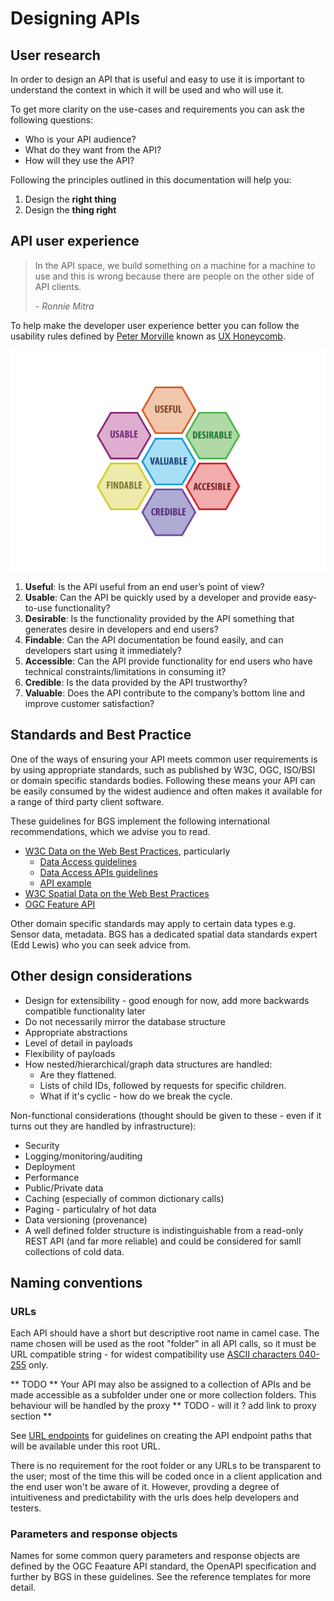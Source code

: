 # Designing APIs

## User research

In order to design an API that is useful and easy to use it is important to understand the context in which it will be used and who will use it.

To get more clarity on the use-cases and requirements you can ask the following questions:

* Who is your API audience?
* What do they want from the API?
* How will they use the API?

Following the principles outlined in this documentation will help you:

1. Design the **right thing**
2. Design the **thing right**

## API user experience

> In the API space, we build something on a machine for a machine to use and this is wrong because there are people on the other side 
> of API clients.
>
> *- Ronnie Mitra*

To help make the developer user experience better you can follow the usability rules defined by [Peter Morville](https://semanticstudios.com/about/) known as [UX Honeycomb](https://semanticstudios.com/user_experience_design/).

![UX Honeycomb](../_media/ux-honeycomb.png "UX Honeycomb")

1. **Useful**: Is the API useful from an end user’s point of view?
2. **Usable**: Can the API be quickly used by a developer and provide easy-to-use functionality?
3. **Desirable**: Is the functionality provided by the API something that generates desire in developers and end users?
4. **Findable**: Can the API documentation be found easily, and can developers start using it immediately?
5. **Accessible**: Can the API provide functionality for end users who have technical constraints/limitations in consuming it?
6. **Credible**: Is the data provided by the API trustworthy?
7. **Valuable**: Does the API contribute to the company’s bottom line and improve customer satisfaction?

## Standards and Best Practice

One of the ways of ensuring your API meets common user requirements is by using appropriate standards, such as published by 
W3C, OGC, ISO/BSI or domain specific standards bodies. Following these means your API can be easily consumed by the widest audience
and often makes it available for a range of third party client software.

These guidelines for BGS implement the following international recommendations, which we advise you to read.

* [W3C Data on the Web Best Practices](https://www.w3.org/TR/dwbp/#dataAccess), particularly
    * [Data Access guidelines](https://www.w3.org/TR/dwbp/#dataAccess)
    * [Data Access APIs guidelines](https://www.w3.org/TR/dwbp/#accessAPIs)
    * [API example](https://www.w3.org/TR/dwbp/dwbp-api-example.html)
* [W3C Spatial Data on the Web Best Practices](https://www.w3.org/TR/sdwbp)
* [OGC Feature API](https://github.com/opengeospatial/ogcapi-features)
    
Other domain specific standards may apply to certain data types e.g. Sensor data, metadata.
BGS has a dedicated spatial data standards expert (Edd Lewis) who you can seek advice from. 

## Other design considerations

 * Design for extensibility - good enough for now, add more backwards compatible functionality later
 * Do not necessarily mirror the database structure
 * Appropriate abstractions
 * Level of detail in payloads
 * Flexibility of payloads
 * How nested/hierarchical/graph data structures are handled:
   *  Are they flattened.
   *  Lists of child IDs, followed by requests for specific children.
   *  What if it's cyclic - how do we break the cycle.


Non-functional considerations (thought should be given to these - even if it turns out they are handled by infrastructure):

 * Security
 * Logging/monitoring/auditing
 * Deployment
 * Performance
 * Public/Private data
 * Caching (especially of common dictionary calls)
 * Paging - particulalry of hot data
 * Data versioning (provenance)
 * A well defined folder structure is indistinguishable from a read-only REST API (and far more reliable) and could be considered for samll collections of cold data.

## Naming conventions

### URLs

Each API should have a short but descriptive root name in camel case. 
The name chosen will be used as the root "folder" in all API calls, so it must be URL compatible string - for widest compatibility use [ASCII characters 040-255](https://en.wikipedia.org/wiki/ASCII) only.

** TODO ** Your API may also be assigned to a collection of APIs and be made accessible as a subfolder under one or more collection folders. This behaviour will be handled by the proxy 
** TODO - will it ? add link to proxy section **

See [URL endpoints](urls-https-headers) for guidelines on creating the API endpoint paths that will be available under this root URL. 

There is no requirement for the root folder or any URLs to be transparent to the user;
most of the time this will be coded once in a client application and the end user won't be aware of it.
However, provding a degree of intuitiveness and predictability with the urls does help developers and testers.

### Parameters and response objects

Names for some common query parameters and response objects are defined by the OGC Feaature API standard, the OpenAPI specification and further by
BGS in these guidelines. See the reference templates for more detail.



